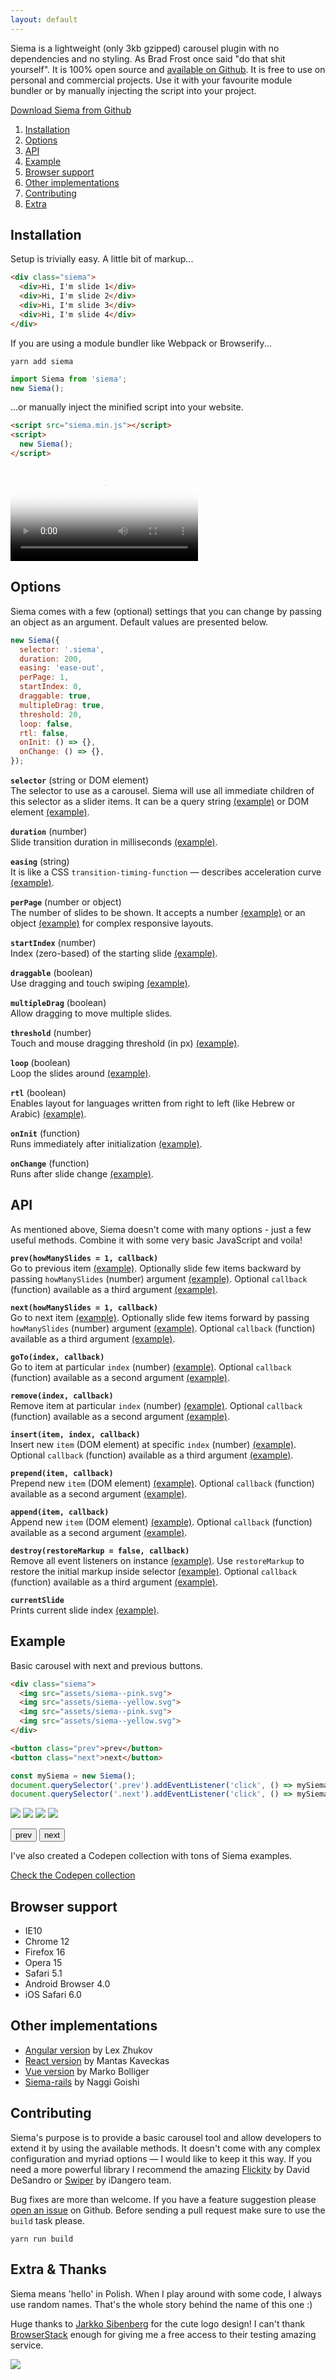 ```yaml
---
layout: default
---
```


Siema is a lightweight (only 3kb gzipped) carousel plugin with no dependencies and no styling. As Brad Frost once said "do that shit yourself". It is 100% open source and [available on Github](https://github.com/pawelgrzybek/siema). It is free to use on personal and commercial projects. Use it with your favourite module bundler or by manually injecting the script into your project.

<a href="https://github.com/pawelgrzybek/siema/releases" class="btn">Download Siema from Github</a>

1. [Installation](#installation)
2. [Options](#options)
3. [API](#api)
4. [Example](#example)
5. [Browser support](#browser-support)
6. [Other implementations](#other-implementations)
7. [Contributing](#contributing)
8. [Extra](#extra--thanks)

## Installation

Setup is trivially easy. A little bit of markup...

```html
<div class="siema">
  <div>Hi, I'm slide 1</div>
  <div>Hi, I'm slide 2</div>
  <div>Hi, I'm slide 3</div>
  <div>Hi, I'm slide 4</div>
</div>
```

If you are using a module bundler like Webpack or Browserify...

```
yarn add siema
```

```js
import Siema from 'siema';
new Siema();
```

...or manually inject the minified script into your website.

```html
<script src="siema.min.js"></script>
<script>
  new Siema();
</script>
```

<video class="video" controls poster="assets/siematutorial.jpg">
  <source src="assets/siema.webm" type="video/webm">
  <source src="assets/siema.mp4" type="video/mp4">
</video>

## Options

Siema comes with a few (optional) settings that you can change by passing an object as an argument. Default values are presented below.

```js
new Siema({
  selector: '.siema',
  duration: 200,
  easing: 'ease-out',
  perPage: 1,
  startIndex: 0,
  draggable: true,
  multipleDrag: true,
  threshold: 20,
  loop: false,
  rtl: false,
  onInit: () => {},
  onChange: () => {},
});
```

**`selector`** (string or DOM element)  
The selector to use as a carousel. Siema will use all immediate children of this selector as a slider items. It can be a query string [(example)](http://codepen.io/pawelgrzybek/pen/QvLjxY) or DOM element [(example)](http://codepen.io/pawelgrzybek/pen/gWYaje).

**`duration`** (number)  
Slide transition duration in milliseconds [(example)](http://codepen.io/pawelgrzybek/pen/BRBoqO).

**`easing`** (string)  
It is like a CSS `transition-timing-function` — describes acceleration curve [(example)](http://codepen.io/pawelgrzybek/pen/aWovrB).

**`perPage`** (number or object)  
The number of slides to be shown. It accepts a number [(example)](http://codepen.io/pawelgrzybek/pen/bWbVXz) or an object [(example)](http://codepen.io/pawelgrzybek/pen/dWbGyZ) for complex responsive layouts.

**`startIndex`** (number)  
Index (zero-based) of the starting slide [(example)](http://codepen.io/pawelgrzybek/pen/vmBLER).

**`draggable`** (boolean)  
Use dragging and touch swiping [(example)](http://codepen.io/pawelgrzybek/pen/mmbVVj).

**`multipleDrag`** (boolean)  
Allow dragging to move multiple slides.

**`threshold`** (number)  
Touch and mouse dragging threshold (in px) [(example)](http://codepen.io/pawelgrzybek/pen/gWYPrQ).

**`loop`** (boolean)  
Loop the slides around [(example)](http://codepen.io/pawelgrzybek/pen/zwOrKN).

**`rtl`** (boolean)  
Enables layout for languages written from right to left (like Hebrew or Arabic) [(example)](https://codepen.io/pawelgrzybek/pen/XZNEgd).

**`onInit`** (function)  
Runs immediately after initialization [(example)](http://codepen.io/pawelgrzybek/pen/BRBjpE).

**`onChange`** (function)  
Runs after slide change [(example)](http://codepen.io/pawelgrzybek/pen/RVbrVe).

## API

As mentioned above, Siema doesn't come with many options - just a few useful methods. Combine it with some very basic JavaScript and voila!

**`prev(howManySlides = 1, callback)`**  
Go to previous item [(example)](http://codepen.io/pawelgrzybek/pen/JNPKVE). Optionally slide few items backward by passing `howManySlides` (number) argument [(example)](http://codepen.io/pawelgrzybek/pen/wdwWZQ). Optional `callback` (function) available as a third argument [(example)](http://codepen.io/pawelgrzybek/pen/JNPKQW).

**`next(howManySlides = 1, callback)`**  
Go to next item [(example)](http://codepen.io/pawelgrzybek/pen/JNPKVE). Optionally slide few items forward by passing `howManySlides` (number) argument [(example)](http://codepen.io/pawelgrzybek/pen/wdwWZQ). Optional `callback` (function) available as a third argument [(example)](http://codepen.io/pawelgrzybek/pen/JNPKQW).

**`goTo(index, callback)`**  
Go to item at particular `index` (number) [(example)](http://codepen.io/pawelgrzybek/pen/gWYLXP). Optional `callback` (function) available as a second argument [(example)](http://codepen.io/pawelgrzybek/pen/ZKzBvo).

**`remove(index, callback)`**  
Remove item at particular `index` (number) [(example)](http://codepen.io/pawelgrzybek/pen/BRBpQJ). Optional `callback` (function) available as a second argument [(example)](http://codepen.io/pawelgrzybek/pen/rmBjjE).

**`insert(item, index, callback)`**  
Insert new `item` (DOM element) at specific `index` (number) [(example)](http://codepen.io/pawelgrzybek/pen/QvLdaJ). Optional `callback` (function) available as a third argument [(example)](http://codepen.io/pawelgrzybek/pen/vmBgdZ).

**`prepend(item, callback)`**  
Prepend new `item` (DOM element) [(example)](http://codepen.io/pawelgrzybek/pen/rmBymW). Optional `callback` (function) available as a second argument [(example)](http://codepen.io/pawelgrzybek/pen/LyPWLe).

**`append(item, callback)`**  
Append new `item` (DOM element) [(example)](http://codepen.io/pawelgrzybek/pen/RVbpZe). Optional `callback` (function) available as a second argument [(example)](http://codepen.io/pawelgrzybek/pen/rmByGj).

**`destroy(restoreMarkup = false, callback)`**  
Remove all event listeners on instance [(example)](http://codepen.io/pawelgrzybek/pen/oWvZEd). Use `restoreMarkup` to restore the initial markup inside selector [(example)](http://codepen.io/pawelgrzybek/pen/ZKzeoL). Optional `callback` (function) available as a third argument [(example)](http://codepen.io/pawelgrzybek/pen/Wjepyv).

**`currentSlide`**  
Prints current slide index [(example)](https://codepen.io/pawelgrzybek/pen/XRNOPP).

## Example

Basic carousel with next and previous buttons.

```html
<div class="siema">
  <img src="assets/siema--pink.svg">
  <img src="assets/siema--yellow.svg">
  <img src="assets/siema--pink.svg">
  <img src="assets/siema--yellow.svg">
</div>

<button class="prev">prev</button>
<button class="next">next</button>
```

```js
const mySiema = new Siema();
document.querySelector('.prev').addEventListener('click', () => mySiema.prev());
document.querySelector('.next').addEventListener('click', () => mySiema.next());
```

<div class="siema">
  <img src="assets/siema--pink.svg">
  <img src="assets/siema--yellow.svg">
  <img src="assets/siema--pink.svg">
  <img src="assets/siema--yellow.svg">
</div>

<button class="btn js-prev">prev</button>
<button class="btn js-next">next</button>

<script>
  var mySiema = new Siema();
  document.querySelector('.js-prev').addEventListener('click', function() {mySiema.prev()});
  document.querySelector('.js-next').addEventListener('click', function() {mySiema.next()});
</script>

I've also created a Codepen collection with tons of Siema examples.

<a href="http://codepen.io/collection/Adpkkd/" class="btn">Check the Codepen collection</a>

## Browser support

  - IE10
  - Chrome 12
  - Firefox 16
  - Opera 15
  - Safari 5.1
  - Android Browser 4.0
  - iOS Safari 6.0

## Other implementations

- [Angular version](https://www.npmjs.com/package/ngx-siema) by Lex Zhukov
- [React version](https://www.npmjs.com/package/react-siema) by Mantas Kaveckas
- [Vue version](https://www.npmjs.com/package/vue-siema) by Marko Bolliger
- [Siema-rails](https://github.com/Naggi-Goishi/siema-rails) by Naggi Goishi


## Contributing
Siema's purpose is to provide a basic carousel tool and allow developers to extend it by using the available methods. It doesn't come with any complex configuration and myriad options — I would like to keep it this way. If you need a more powerful library I recommend the amazing [Flickity](http://flickity.metafizzy.co/) by David DeSandro or [Swiper](http://idangero.us/swiper/) by iDangero team.

Bug fixes are more than welcome. If you have a feature suggestion please [open an issue](https://github.com/pawelgrzybek/siema/issues) on Github. Before sending a pull request make sure to use the `build` task please.

```shell
yarn run build
```

## Extra & Thanks

Siema means 'hello' in Polish. When I play around with some code, I always use random names. That's the whole story behind the name of this one :)

Huge thanks to [Jarkko Sibenberg](http://www.sibenberg.com/) for the cute logo design! I can't thank [BrowserStack](https://www.browserstack.com) enough for giving me a free access to their testing amazing service.

<img class="browserstack" src="assets/bs.svg">
